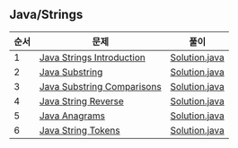 ## Java/Strings
|순서|문제|풀이|
|---|---|---|
|1|[Java Strings Introduction](https://www.hackerrank.com/challenges/java-strings-introduction/problem)|[Solution.java](https://github.com/kim-junghun/HackerRank-solutions/blob/master/Practice/Java/Strings/Java%20Strings%20Introduction/Solution.java)|
|2|[Java Substring](https://www.hackerrank.com/challenges/java-substring/problem)|[Solution.java](https://github.com/kim-junghun/HackerRank-solutions/blob/master/Practice/Java/Strings/Java%20Substring/Solution.java)|
|3|[Java Substring Comparisons](https://www.hackerrank.com/challenges/java-string-compare/problem)|[Solution.java](https://github.com/kim-junghun/HackerRank-solutions/blob/master/Practice/Java/Strings/Java%20Substring%20Comparisons/Solution.java)|
|4|[Java String Reverse](https://www.hackerrank.com/challenges/java-string-reverse/problem)|[Solution.java](https://github.com/kim-junghun/HackerRank-solutions/blob/master/Practice/Java/Strings/Java%20String%20Reverse/Solution.java)|
|5|[Java Anagrams](https://www.hackerrank.com/challenges/java-anagrams/problem)|[Solution.java](https://github.com/kim-junghun/HackerRank-solutions/blob/master/Practice/Java/Strings/Java%20Anagrams/Solution.java)|
|6|[Java String Tokens](https://www.hackerrank.com/challenges/java-string-tokens/problem)|[Solution.java](https://github.com/kim-junghun/HackerRank-solutions/blob/master/Practice/Java/Strings/Java%20String%20Tokens/Solution.java)|